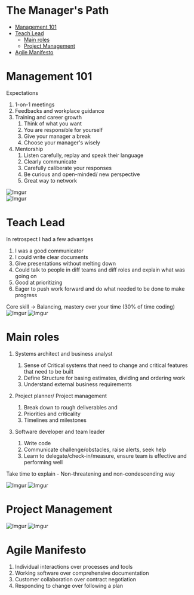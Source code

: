 The Manager's Path
====================

- [Management 101](#management-101)
- [Teach Lead](#teach-lead)
  - [Main roles](#main-roles)
  - [Project Management](#project-management)
- [Agile Manifesto](#agile-manifesto)

Management 101
================
Expectations
1. 1-on-1 meetings
2. Feedbacks and workplace guidance
3. Training and career growth
    1. Think of what you want 
    2. You are responsible for yourself
    3. Give your manager a break
    4. Choose your manager's wisely
4. Mentorship
    1. Listen carefully, replay and speak their language
    2. Clearly communicate
    3. Carefully caliberate your responses
    4. Be curious and open-minded/ new perspective
    5. Great way to network
    
![Imgur](https://i.imgur.com/yvJEj0E.jpg)    
![Imgur](https://i.imgur.com/vCOvW8i.jpg)
    
Teach Lead
============
In retrospect I had a few advantges

1. I was a good communicator
2. I could write clear documents
3. Give presentations without melting down
4. Could talk to people in diff teams and diff roles and explain what was going on
5. Good at prioritizing 
6. Eager to push work forward and do what needed to be done to make progress

Core skill -> Balancing, mastery over your time (30% of time coding)
![Imgur](https://i.imgur.com/8XxTNQl.jpg)
![Imgur](https://i.imgur.com/DtS9kqV.jpg)

Main roles
===========
1. Systems architect and business analyst
    1. Sense of Critical systems that need to change and critical features that need to be built
    2. Define Structure for basing estimates, dividing and ordering work
    3. Understand external business requirements
    
 2. Project planner/ Project management
    1. Break down to rough deliverables and 
    2. Priorities and criticality
    3. Timelines and milestones
    
 3. Software developer and team leader
    1. Write code
    2. Communicate challenge/obstacles, raise alerts, seek help
    3. Learn to delegate/check-in/measure, ensure team is effective and performing well
    
Take time to explain - Non-threatening and non-condescending way    

![Imgur](https://i.imgur.com/5uQebyk.jpg)
![Imgur](https://i.imgur.com/bh1HFvc.jpg)

Project Management
==================
![Imgur](https://i.imgur.com/r1MrnKd.jpg)
![Imgur](https://i.imgur.com/e7ASYeh.jpg)

Agile Manifesto
================
1. Individual interactions over processes and tools
2. Working software over comprehensive documentation
3. Customer collaboration over contract negotiation
4. Responding to change over following a plan
    
  
